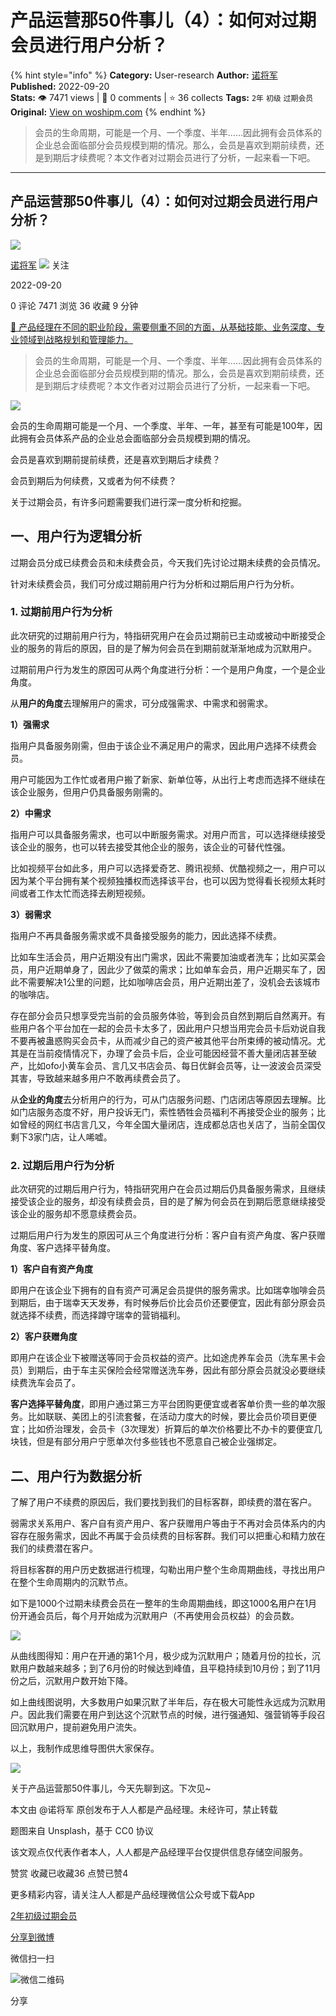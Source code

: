 # 产品运营那50件事儿（4）：如何对过期会员进行用户分析？
{% hint style="info" %}
**Category:** User-research
**Author:** [诺将军](https://www.woshipm.com/u/659218)
**Published:** 2022-09-20  
**Stats:** 👁️ 7471 views | 💬 0 comments | ⭐ 36 collects
**Tags:** `2年` `初级` `过期会员`
**Original:** [View on woshipm.com](https://www.woshipm.com/user-research/5611082.html)
{% endhint %}
> 会员的生命周期，可能是一个月、一个季度、半年……因此拥有会员体系的企业总会面临部分会员规模到期的情况。那么，会员是喜欢到期前续费，还是到期后才续费呢？本文作者对过期会员进行了分析，一起来看一下吧。

---

## 产品运营那50件事儿（4）：如何对过期会员进行用户分析？

[![](https://static.woshipm.com/APP_U_201805_20180525221626_5852.jpeg?imageView2/1/w/72/h/72/q/100)](https://www.woshipm.com/u/659218)

[诺将军](https://www.woshipm.com/u/659218) ![](https://static.woshipm.com/tag/1101_1@2x.png) 关注

2022-09-20

0 评论 7471 浏览 36 收藏 9 分钟

[🔗 产品经理在不同的职业阶段，需要侧重不同的方面，从基础技能、业务深度、专业领域到战略规划和管理能力。](https://ke.qidianla.com/courses/90pm)

> 会员的生命周期，可能是一个月、一个季度、半年……因此拥有会员体系的企业总会面临部分会员规模到期的情况。那么，会员是喜欢到期前续费，还是到期后才续费呢？本文作者对过期会员进行了分析，一起来看一下吧。

![](https://image.woshipm.com/wp-files/2022/09/k74EJfOLHYkicVOiUqnk.png)

会员的生命周期可能是一个月、一个季度、半年、一年，甚至有可能是100年，因此拥有会员体系产品的企业总会面临部分会员规模到期的情况。

会员是喜欢到期前提前续费，还是喜欢到期后才续费？

会员到期后为何续费，又或者为何不续费？

关于过期会员，有许多问题需要我们进行深一度分析和挖掘。

## 一、用户行为逻辑分析

过期会员分成已续费会员和未续费会员，今天我们先讨论过期未续费的会员情况。

针对未续费会员，我们可分成过期前用户行为分析和过期后用户行为分析。

### 1\. 过期前用户行为分析

此次研究的过期前用户行为，特指研究用户在会员过期前已主动或被动中断接受企业的服务的背后的原因，目的是了解为何会员在到期前就渐渐地成为沉默用户。

过期前用户行为发生的原因可从两个角度进行分析：一个是用户角度，一个是企业角度。

从**用户的角度**去理解用户的需求，可分成强需求、中需求和弱需求。

**1）强需求**

指用户具备服务刚需，但由于该企业不满足用户的需求，因此用户选择不续费会员。

用户可能因为工作忙或者用户搬了新家、新单位等，从出行上考虑而选择不继续在该企业服务，但用户仍具备服务刚需的。

**2）中需求**

指用户可以具备服务需求，也可以中断服务需求。对用户而言，可以选择继续接受该企业的服务，也可以转去接受其他企业的服务，该企业的可替代性强。

比如视频平台如此多，用户可以选择爱奇艺、腾讯视频、优酷视频之一，用户可以因为某个平台拥有某个视频独播权而选择该平台，也可以因为觉得看长视频太耗时间或者工作太忙而选择去刷短视频。

**3）弱需求**

指用户不再具备服务需求或不具备接受服务的能力，因此选择不续费。

比如车生活会员，用户近期没有出门需求，因此不需要加油或者洗车；比如买菜会员，用户近期单身了，因此少了做菜的需求；比如单车会员，用户近期买车了，因此不需要解决1公里的问题，比如咖啡店会员，用户近期出差了，没机会去该城市的咖啡店。

存在部分会员只想享受完当前的会员服务体验，等到会员自然到期后自然离开。有些用户各个平台加在一起的会员卡太多了，因此用户只想当用完会员卡后劝说自我不要再被蛊惑购买会员卡，从而减少自己的资产被其他平台所束缚的被动情况。尤其是在当前疫情情况下，办理了会员卡后，企业可能因经营不善大量闭店甚至破产，比如ofo小黄车会员、言几又书店会员、每日优鲜会员等，让一波波会员深受其害，导致越来越多用户不敢再续费会员了。

从**企业的角度**去分析用户的行为，可从门店服务问题、门店闭店等原因去理解。比如门店服务态度不好，用户投诉无门，索性牺牲会员福利不再接受企业的服务；比如曾经的网红书店言几又，今年全国大量闭店，连成都总店也关店了，当前全国仅剩下3家门店，让人唏嘘。

### 2\. 过期后用户行为分析

此次研究的过期后用户行为，特指研究用户在会员过期后仍具备服务需求，且继续接受该企业的服务，却没有续费会员，目的是了解为何会员在到期后愿意继续接受该企业的服务却不愿意续费会员。

过期后用户行为发生的原因可从三个角度进行分析：客户自有资产角度、客户获赠角度、客户选择平替角度。

**1）客户自有资产角度**

即用户在该企业下拥有的自有资产可满足会员提供的服务需求。比如瑞幸咖啡会员到期后，由于瑞幸天天发券，有时候券后价比会员价还要便宜，因此有部分原会员就选择不续费，而选择蹲守瑞幸的营销福利。

**2）客户获赠角度**

即用户在该企业下被赠送等同于会员权益的资产。比如途虎养车会员（洗车黑卡会员）到期后，由于车主买保险会经常赠送洗车券，因此有部分原会员就没必要继续续费洗车会员了。

**客户选择平替角度**，即用户通过第三方平台团购更便宜或者客单价贵一些的单次服务。比如联联、美团上的引流套餐，在活动力度大的时候，要比会员价项目更便宜；比如侨治理发，会员卡（3次理发）折算后的单次价格要比不办卡的要便宜几块钱，但是有部分用户宁愿单次付多些钱也不愿意自己被企业强绑定。

## 二、用户行为数据分析

了解了用户不续费的原因后，我们要找到我们的目标客群，即续费的潜在客户。

弱需求关系用户、客户自有资产用户、客户获赠用户等由于不再对会员体系内的内容存在服务需求，因此不再属于会员续费的目标客群。我们可以把重心和精力放在我们的续费潜在客户。

将目标客群的用户历史数据进行梳理，勾勒出用户整个生命周期曲线，寻找出用户在整个生命周期内的沉默节点。

如下是1000个过期未续费会员在一整年的生命周期曲线，即这1000名用户在1月份开通会员后，每个月开始成为沉默用户（不再使用会员权益）的会员数。

![](https://image.woshipm.com/wp-files/2022/09/8FnJeAl5VeoC6d55Zwu7.png)

从曲线图得知：用户在开通的第1个月，极少成为沉默用户；随着月份的拉长，沉默用户数越来越多；到了6月份的时候达到峰值，且平稳持续到10月份；到了11月份之后，沉默用户数开始下降。

如上曲线图说明，大多数用户如果沉默了半年后，存在极大可能性永远成为沉默用户。因此我们需要在用户到达这个沉默节点的时候，进行强通知、强营销等手段召回沉默用户，提前避免用户流失。

以上，我制作成思维导图供大家保存。

![](https://image.woshipm.com/wp-files/2022/09/0eyVfDpqh2GR3aFzjVrn.png)

关于产品运营那50件事儿，今天先聊到这。下次见~

本文由 @诺将军 原创发布于人人都是产品经理。未经许可，禁止转载

题图来自 Unsplash，基于 CC0 协议

该文观点仅代表作者本人，人人都是产品经理平台仅提供信息存储空间服务。

赞赏 收藏已收藏36 点赞已赞4

更多精彩内容，请关注人人都是产品经理微信公众号或下载App

[2年](https://www.woshipm.com/tag/2%e5%b9%b4)[初级](https://www.woshipm.com/tag/%e5%88%9d%e7%ba%a7)[过期会员](https://www.woshipm.com/tag/%e8%bf%87%e6%9c%9f%e4%bc%9a%e5%91%98)

[分享到微博](https://service.weibo.com/share/share.php?appkey=2775287854&title=产品运营那50件事儿（4）：如何对过期会员进行用户分析？&url=https://www.woshipm.com/user-research/5611082.html&pic=https://image.woshipm.com/wp-files/2022/09/k74EJfOLHYkicVOiUqnk.png)

微信扫一扫

![微信二维码](https://api.pwmqr.com/qrcode/create/?url=https://www.woshipm.com/user-research/5611082.html)

分享